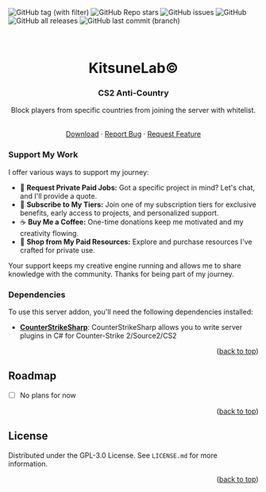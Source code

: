 <a name="readme-top"></a>

![GitHub tag (with filter)](https://img.shields.io/github/v/tag/K4ryuu/CS2-AntiCountry?style=for-the-badge&label=Version)
![GitHub Repo stars](https://img.shields.io/github/stars/K4ryuu/CS2-AntiCountry?style=for-the-badge)
![GitHub issues](https://img.shields.io/github/issues/K4ryuu/CS2-AntiCountry?style=for-the-badge)
![GitHub](https://img.shields.io/github/license/K4ryuu/CS2-AntiCountry?style=for-the-badge)
![GitHub all releases](https://img.shields.io/github/downloads/K4ryuu/CS2-AntiCountry/total?style=for-the-badge)
![GitHub last commit (branch)](https://img.shields.io/github/last-commit/K4ryuu/CS2-AntiCountry/dev?style=for-the-badge)

<!-- PROJECT LOGO -->
<br />
<div align="center">
  <h1 align="center">KitsuneLab©</h1>
  <h3 align="center">CS2 Anti-Country</h3>
  <a align="center">Block players from specific countries from joining the server with whitelist.</a>

  <p align="center">
    <br />
    <a href="https://github.com/K4ryuu/CS2-AntiCountry/releases">Download</a>
    ·
    <a href="https://github.com/K4ryuu/CS2-AntiCountry/issues/new?assignees=KitsuneLab-Development&labels=bug&projects=&template=bug_report.md&title=%5BBUG%5D">Report Bug</a>
    ·
    <a href="https://github.com/K4ryuu/CS2-AntiCountry/issues/new?assignees=KitsuneLab-Development&labels=enhancement&projects=&template=feature_request.md&title=%5BREQ%5D">Request Feature</a>
  </p>
</div>

### Support My Work

I offer various ways to support my journey:

- 💬 **Request Private Paid Jobs:** Got a specific project in mind? Let's chat, and I'll provide a quote.
- 🎁 **Subscribe to My Tiers:** Join one of my subscription tiers for exclusive benefits, early access to projects, and personalized support.
- ☕ **Buy Me a Coffee:** One-time donations keep me motivated and my creativity flowing.
- 💼 **Shop from My Paid Resources:** Explore and purchase resources I've crafted for private use.

Your support keeps my creative engine running and allows me to share knowledge with the community. Thanks for being part of my journey.

<!-- ABOUT THE PROJECT -->

### Dependencies

To use this server addon, you'll need the following dependencies installed:

- [**CounterStrikeSharp**](https://github.com/roflmuffin/CounterStrikeSharp/releases): CounterStrikeSharp allows you to write server plugins in C# for Counter-Strike 2/Source2/CS2

<p align="right">(<a href="#readme-top">back to top</a>)</p>

<!-- ROADMAP -->

## Roadmap

- [ ] No plans for now

<p align="right">(<a href="#readme-top">back to top</a>)</p>

<!-- LICENSE -->

## License

Distributed under the GPL-3.0 License. See `LICENSE.md` for more information.

<p align="right">(<a href="#readme-top">back to top</a>)</p>
